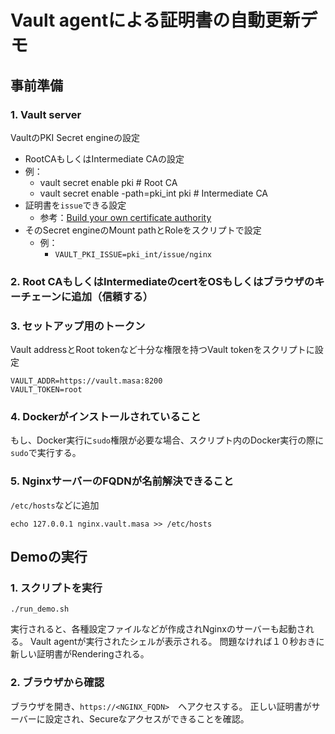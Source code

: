 # Vault agentによる証明書の自動更新デモ

## 事前準備

### 1. Vault server

VaultのPKI Secret engineの設定
- RootCAもしくはIntermediate CAの設定
- 例：
	- vault secret enable pki   # Root CA
	- vault secret enable -path=pki_int pki # Intermediate CA
- 証明書を`issue`できる設定
	- 参考：[Build your own certificate authority](https://learn.hashicorp.com/vault/secrets-management/sm-pki-engine)
- そのSecret engineのMount pathとRoleをスクリプトで設定
	- 例：
		- `VAULT_PKI_ISSUE=pki_int/issue/nginx`

### 2. Root CAもしくはIntermediateのcertをOSもしくはブラウザのキーチェーンに追加（信頼する）


### 3.  セットアップ用のトークン

Vault addressとRoot tokenなど十分な権限を持つVault tokenをスクリプトに設定

```shell
VAULT_ADDR=https://vault.masa:8200
VAULT_TOKEN=root
```

### 4. Dockerがインストールされていること

もし、Docker実行に`sudo`権限が必要な場合、スクリプト内のDocker実行の際に`sudo`で実行する。

### 5. NginxサーバーのFQDNが名前解決できること

`/etc/hosts`などに追加
```
echo 127.0.0.1 nginx.vault.masa >> /etc/hosts
```

## Demoの実行

### 1. スクリプトを実行

```
./run_demo.sh
```

実行されると、各種設定ファイルなどが作成されNginxのサーバーも起動される。
Vault agentが実行されたシェルが表示される。
問題なければ１０秒おきに新しい証明書がRenderingされる。

### 2. ブラウザから確認

ブラウザを開き、`https://<NGINX_FQDN>`　へアクセスする。
正しい証明書がサーバーに設定され、Secureなアクセスができることを確認。





